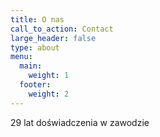 ```yaml
---
title: O nas
call_to_action: Contact
large_header: false
type: about
menu:
  main:
    weight: 1
  footer:
    weight: 2
---
```


29 lat doświadczenia w zawodzie
